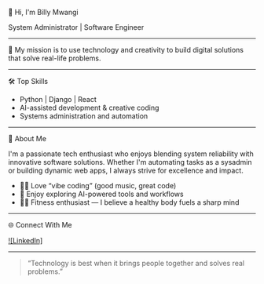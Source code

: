 👋 Hi, I'm Billy Mwangi

System Administrator | Software Engineer

---

🌟 My mission is to use technology and creativity to build digital solutions that solve real-life problems.

---

🛠️ Top Skills

- Python | Django | React
- AI-assisted development & creative coding
- Systems administration and automation

---

💼 About Me

I'm a passionate tech enthusiast who enjoys blending system reliability with innovative software solutions. Whether I'm automating tasks as a sysadmin or building dynamic web apps, I always strive for excellence and impact.

- 👨‍💻 Love “vibe coding” (good music, great code)
- 🤖 Enjoy exploring AI-powered tools and workflows
- 🏋️‍♂️ Fitness enthusiast — I believe a healthy body fuels a sharp mind

---

 🌐 Connect With Me

[![LinkedIn]](https://www.linkedin.com/in/billy-mwangi-5b6b5926a?)

---

> “Technology is best when it brings people together and solves real problems.”


<!---
BillyMwangiDev/BillyMwangiDev is a ✨ special ✨ repository because its `README.md` (this file) appears on your GitHub profile.
You can click the Preview link to take a look at your changes.
--->
